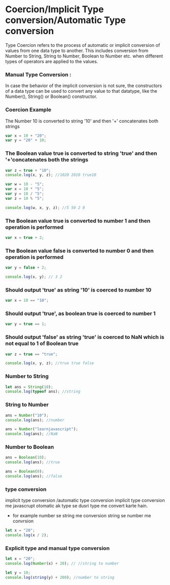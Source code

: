 # Coercion/Implicit Type conversion/Automatic Type conversion

Type Coercion refers to the process of automatic or implicit conversion of values from one data type to another. This includes conversion from Number to String, String to Number, Boolean to Number etc. when different types of operators are applied to the values.

### Manual Type Conversion :

In case the behavior of the implicit conversion is not sure, the constructors of a data type can be used to convert any value to that datatype, like the Number(), String() or Boolean() constructor.

### Coercion Example

The Number 10 is converted to string '10' and then '+' concatenates both strings

```javascript
var x = 10 + "20";
var y = "20" + 10;
```

### The Boolean value true is converted to string 'true' and then '+'concatenates both the strings

```javascript
var z = true + "10";
console.log(x, y, z); //1020 2010 true10
```

```javascript
var w = 10 - "5";
var x = 10 * "5";
var y = 10 / "5";
var z = 10 % "5";

console.log(w, x, y, z); //5 50 2 0
```

### The Boolean value true is converted to number 1 and then operation is performed

```javascript
var x = true + 2;
```

### The Boolean value false is converted to number 0 and then operation is performed

```javascript
var y = false + 2;

console.log(x, y); // 3 2
```

### Should output 'true' as string '10' is coerced to number 10

```javascript
var x = 10 == "10";
```

### Should output 'true', as boolean true is coerced to number 1

```javascript
var y = true == 1;
```

### Should output 'false' as string 'true' is coerced to NaN which is not equal to 1 of Boolean true

```javascript
var z = true == "true";

console.log(x, y, z); //true true false
```

### Number to String

```javascript
let ans = String(10);
console.log(typeof ans); //string
```

### String to Number

```javascript
ans = Number("10");
console.log(ans); //number
```

```javascript
ans = Number("learnjavascript");
console.log(ans); //NaN
```

### Number to Boolean

```javascript
ans = Boolean(10);
console.log(ans); //true
```

```javascript
ans = Boolean(0);
console.log(ans); //false
```

### type conversion

implicit type conversion /automatic type conversion
implicit type conversion me javascrupt otomatic ak type se dusri type me convert karte hain.

- for example
  number se string me conversion
  string se number me convrsion

```javascript
let x = "20";
console.log(x / 2);
```

### Explicit type and manual type conversion

```javascript
let x = "20";
console.log(Number(x) + 20); // //string to number
```

```javascript
let y = 10;
console.log(string(y) + 200); //number to string
```
